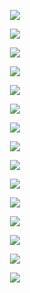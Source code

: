 

<p align="center">
  <img src="https://i.imgur.com/s4PM6we.png" />
</p>

<p align="center">
  <img src="https://i.imgur.com/qdfpwcO.png" />
</p>


<p align="center">
  <img src="https://i.imgur.com/J5RMdcb.png" />
</p>

<p align="center">
  <img src="https://i.imgur.com/HqjpYAy.png" />
</p>



<p align="center">
  <img src="https://i.imgur.com/ua4lMm0.png" />
</p>

<p align="center">
  <img src="https://i.imgur.com/MD6HPXQ.png" />
</p>

<p align="center">
  <img src="https://i.imgur.com/RJeliLq.png" />
</p>

<p align="center">
  <img src="https://i.imgur.com/3yNHz4H.png" />
</p>

<p align="center">
  <img src="https://i.imgur.com/fqgVVXj.png" />
</p>

<p align="center">
  <img src="https://i.imgur.com/PGSQsIH.png" />
</p>

<p align="center">
  <img src="https://i.imgur.com/4GUPkMU.png" />
</p>

<p align="center">
  <img src="https://i.imgur.com/w8N7rcM.png" />
</p>

<p align="center">
  <img src="https://i.imgur.com/dbYDEsx.png" />
</p>


<p align="center">
  <img src="https://i.imgur.com/ysQ5dli.png" />
</p>

<p align="center">
  <img src="https://i.imgur.com/645BkQO.png" />
</p>




